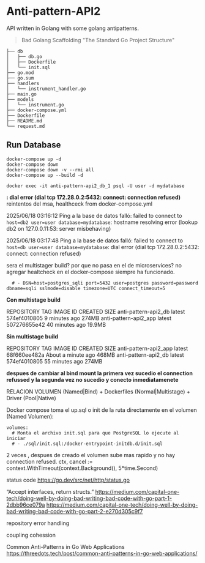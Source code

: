 # Anti-pattern-API2

API written in Golang with some golang antipatterns.

> Bad Golang Scaffolding "The Standard Go Project Structure"

    ├── db
    │   ├── db.go
    │   ├── Dockerfile
    │   └── init.sql
    ├── go.mod
    ├── go.sum
    ├── handlers
    │   └── instrument_handler.go
    ├── main.go
    ├── models
    │   └── instrument.go
    ├── docker-compose.yml
    ├── Dockerfile
    ├── README.md
    └── request.md



## Run Database

    docker-compose up -d
    docker-compose down
    docker-compose down -v --rmi all
    docker-compose up --build -d

    docker exec -it anti-pattern-api2_db_1 psql -U user -d mydatabase


**: dial error (dial tcp 172.28.0.2:5432: connect: connection refused)** reintentos del msa, healthceck from docker-compose.yml

2025/06/18 03:16:12 Ping a la base de datos falló: failed to connect to `host=db2 user=user database=mydatabase`: hostname resolving error (lookup db2 on 127.0.0.11:53: server misbehaving)

2025/06/18 03:17:48 Ping a la base de datos falló: failed to connect to `host=db user=user database=mydatabase`: dial error (dial tcp 172.28.0.2:5432: connect: connection refused)


sera el multistager build?  por que no pasa en el de microservices? no agregar healtcheck en el docker-compose siempre ha funcionado.


      # - DSN=host=postgres_sqli port=5432 user=postgres password=password dbname=sqli sslmode=disable timezone=UTC connect_timeout=5

**Con multistage build**

REPOSITORY                                 TAG               IMAGE ID       CREATED          SIZE
anti-pattern-api2_db                       latest            574ef4010805   9 minutes ago    274MB
anti-pattern-api2_app                      latest            507276655e42   40 minutes ago   19.9MB


**Sin multistage build**

REPOSITORY                                 TAG               IMAGE ID       CREATED              SIZE
anti-pattern-api2_app                      latest            68f660ee482a   About a minute ago   468MB
anti-pattern-api2_db                       latest            574ef4010805   55 minutes ago       274MB


**despues de cambiar al bind mount la primera vez sucedio el connection refussed y la segunda vez no sucedio y conecto inmediatamenete**

RELACION VOLUMEN (Named|Bind) + Dockerfiles (Normal|Multistage) + Driver (Pool|Native)

Docker compose toma el up.sql o init de la ruta directamente en el volumen (Named Volumen):

    volumes:
      # Monta el archivo init.sql para que PostgreSQL lo ejecute al iniciar
      # - ./sql/init.sql:/docker-entrypoint-initdb.d/init.sql


2 veces , despues de creado el volumen sube mas rapido y no hay connection refused.
	ctx, cancel := context.WithTimeout(context.Background(), 5*time.Second)


status code
https://go.dev/src/net/http/status.go



“Accept interfaces, return structs.”
https://medium.com/capital-one-tech/doing-well-by-doing-bad-writing-bad-code-with-go-part-1-2dbb96ce079a
https://medium.com/capital-one-tech/doing-well-by-doing-bad-writing-bad-code-with-go-part-2-e270d305c9f7


repository
error handling

coupling cohession

Common Anti-Patterns in Go Web Applications
https://threedots.tech/post/common-anti-patterns-in-go-web-applications/